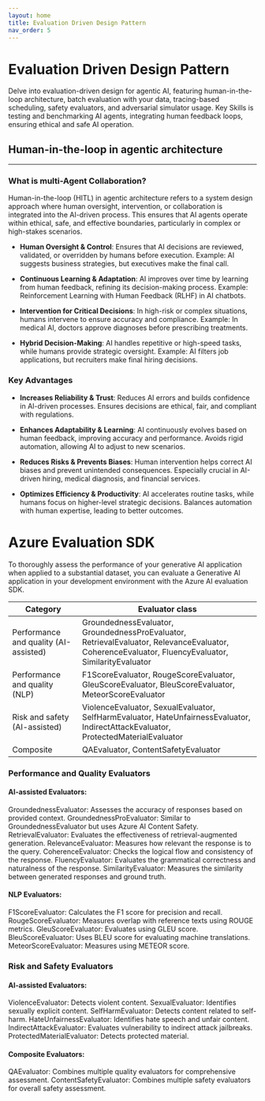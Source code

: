 ```yaml
---
layout: home
title: Evaluation Driven Design Pattern
nav_order: 5
---
```


# Evaluation Driven Design Pattern
Delve into evaluation-driven design for agentic AI, featuring human-in-the-loop architecture, batch evaluation with your data, tracing-based scheduling, safety evaluators, and adversarial simulator usage. Key Skills is testing and benchmarking AI agents, integrating human feedback loops, ensuring ethical and safe AI operation.


## Human-in-the-loop in agentic architecture
---

### What is multi-Agent Collaboration?
Human-in-the-loop (HITL) in agentic architecture refers to a system design approach where human oversight, intervention, or collaboration is integrated into the AI-driven process. This ensures that AI agents operate within ethical, safe, and effective boundaries, particularly in complex or high-stakes scenarios.

- **Human Oversight & Control**:
Ensures that AI decisions are reviewed, validated, or overridden by humans before execution.
Example: AI suggests business strategies, but executives make the final call.

- **Continuous Learning & Adaptation**:
AI improves over time by learning from human feedback, refining its decision-making process.
Example: Reinforcement Learning with Human Feedback (RLHF) in AI chatbots.

- **Intervention for Critical Decisions**:
In high-risk or complex situations, humans intervene to ensure accuracy and compliance.
Example: In medical AI, doctors approve diagnoses before prescribing treatments.

- **Hybrid Decision-Making**:
AI handles repetitive or high-speed tasks, while humans provide strategic oversight.
Example: AI filters job applications, but recruiters make final hiring decisions.


### Key Advantages
- **Increases Reliability & Trust**:
Reduces AI errors and builds confidence in AI-driven processes.
Ensures decisions are ethical, fair, and compliant with regulations.

- **Enhances Adaptability & Learning**:
AI continuously evolves based on human feedback, improving accuracy and performance.
Avoids rigid automation, allowing AI to adjust to new scenarios.

- **Reduces Risks & Prevents Biases**:
Human intervention helps correct AI biases and prevent unintended consequences.
Especially crucial in AI-driven hiring, medical diagnosis, and financial services.

- **Optimizes Efficiency & Productivity**:
AI accelerates routine tasks, while humans focus on higher-level strategic decisions.
Balances automation with human expertise, leading to better outcomes.


# Azure Evaluation SDK
To thoroughly assess the performance of your generative AI application when applied to a substantial dataset, you can evaluate a Generative AI application in your development environment with the Azure AI evaluation SDK. 


| Category                                | Evaluator class                                                                                                                           |
|-----------------------------------------|-------------------------------------------------------------------------------------------------------------------------------------------|
| Performance and quality (AI-assisted)   | GroundednessEvaluator, GroundednessProEvaluator, RetrievalEvaluator, RelevanceEvaluator, CoherenceEvaluator, FluencyEvaluator, SimilarityEvaluator |
| Performance and quality (NLP)           | F1ScoreEvaluator, RougeScoreEvaluator, GleuScoreEvaluator, BleuScoreEvaluator, MeteorScoreEvaluator                                       |
| Risk and safety (AI-assisted)           | ViolenceEvaluator, SexualEvaluator, SelfHarmEvaluator, HateUnfairnessEvaluator, IndirectAttackEvaluator, ProtectedMaterialEvaluator        |
| Composite                               | QAEvaluator, ContentSafetyEvaluator                                                                                                       |

### Performance and Quality Evaluators

#### AI-assisted Evaluators:
GroundednessEvaluator: Assesses the accuracy of responses based on provided context.
GroundednessProEvaluator: Similar to GroundednessEvaluator but uses Azure AI Content Safety.
RetrievalEvaluator: Evaluates the effectiveness of retrieval-augmented generation.
RelevanceEvaluator: Measures how relevant the response is to the query.
CoherenceEvaluator: Checks the logical flow and consistency of the response.
FluencyEvaluator: Evaluates the grammatical correctness and naturalness of the response.
SimilarityEvaluator: Measures the similarity between generated responses and ground truth.

#### NLP Evaluators:
F1ScoreEvaluator: Calculates the F1 score for precision and recall.
RougeScoreEvaluator: Measures overlap with reference texts using ROUGE metrics.
GleuScoreEvaluator: Evaluates using GLEU score.
BleuScoreEvaluator: Uses BLEU score for evaluating machine translations.
MeteorScoreEvaluator: Measures using METEOR score.


### Risk and Safety Evaluators
#### AI-assisted Evaluators:
ViolenceEvaluator: Detects violent content.
SexualEvaluator: Identifies sexually explicit content.
SelfHarmEvaluator: Detects content related to self-harm.
HateUnfairnessEvaluator: Identifies hate speech and unfair content.
IndirectAttackEvaluator: Evaluates vulnerability to indirect attack jailbreaks.
ProtectedMaterialEvaluator: Detects protected material.

#### Composite Evaluators:
QAEvaluator: Combines multiple quality evaluators for comprehensive assessment.
ContentSafetyEvaluator: Combines multiple safety evaluators for overall safety assessment.